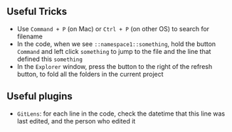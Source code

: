 ## Useful Tricks

* Use `Command + P` (on Mac) or `Ctrl + P` (on other OS) to search for filename
* In the code, when we see `::namespace1::something`, hold the button `Command` and left click `something` to jump to the file and the line that defined this `something`
* In the `Explorer` window, press the button to the right of the refresh button, to fold all the folders in the current project

## Useful plugins
* `GitLens`: for each line in the code, check the datetime that this line was last edited, and the person who edited it
